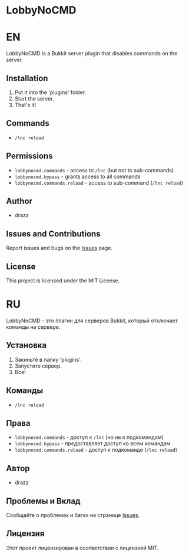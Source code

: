 # LobbyNoCMD

# EN

LobbyNoCMD is a Bukkit server plugin that disables commands on the server.

## Installation
1. Put it into the 'plugins' folder.
2. Start the server.
3. That's it!

## Commands
- `/lnc reload`

## Permissions
- `lobbynocmd.commands` - access to `/lnc` (but not to sub-commands)
- `lobbynocmd.bypass` - grants access to all commands
- `lobbynocmd.commands.reload` - access to sub-command (`/lnc reload`)

## Author
- drazz

## Issues and Contributions
Report issues and bugs on the [Issues](https://github.com/drazz0m/LobbyNoCMD/issues) page.

## License
This project is licensed under the MIT License.


# RU

LobbyNoCMD - это плагин для серверов Bukkit, который отключает команды на сервере.

## Установка
1. Закиньте в папку 'plugins'.
2. Запустите сервер.
3. Все!

## Команды
- `/lnc reload`

## Права
- `lobbynocmd.commands` - доступ к `/lnc` (но не к подкомандам)
- `lobbynocmd.bypass` - предоставляет доступ ко всем командам
- `lobbynocmd.commands.reload` - доступ к подкоманде (`/lnc reload`)

## Автор
- drazz

## Проблемы и Вклад
Сообщайте о проблемах и багах на странице [Issues](https://github.com/drazz0m/LobbyNoCMD/issues).

## Лицензия
Этот проект лицензирован в соответствии с лицензией MIT.
